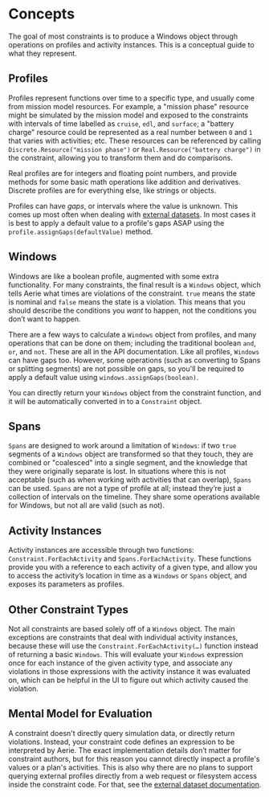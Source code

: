 # Concepts

The goal of most constraints is to produce a Windows object through operations on profiles and activity instances. This is a conceptual guide to what they represent.

## Profiles

Profiles represent functions over time to a specific type, and usually come from mission model resources. For example, a "mission phase" resource might be simulated by the mission model and exposed to the constraints with intervals of time labelled as `cruise`, `edl`, and `surface`; a "battery charge" resource could be represented as a real number between `0` and `1` that varies with activities; etc. These resources can be referenced by calling `Discrete.Resource("mission phase")` or `Real.Resource("battery charge")` in the constraint, allowing you to transform them and do comparisons.

Real profiles are for integers and floating point numbers, and provide methods for some basic math operations like addition and derivatives. Discrete profiles are for everything else, like strings or objects.

Profiles can have _gaps_, or intervals where the value is unknown. This comes up most often when dealing with [external datasets](../../planning/external-datasets). In most cases it is best to apply a default value to a profile's gaps ASAP using the `profile.assignGaps(defaultValue)` method.

## Windows

Windows are like a boolean profile, augmented with some extra functionality. For many constraints, the final result is a `Windows` object, which tells Aerie what times are violations of the constraint. `true` means the state is nominal and `false` means the state is a violation. This means that you should describe the conditions you _want_ to happen, not the conditions you don’t want to happen.

There are a few ways to calculate a `Windows` object from profiles, and many operations that can be done on them; including the traditional boolean `and`, `or`, and `not`. These are all in the API documentation. Like all profiles, `Windows` can have gaps too. However, some operations (such as converting to Spans or splitting segments) are not possible on gaps, so you'll be required to apply a default value using `windows.assignGaps(boolean)`.

You can directly return your `Windows` object from the constraint function, and it will be automatically converted in to a `Constraint` object.

## Spans

`Spans` are designed to work around a limitation of `Windows`: if two `true` segments of a `Windows` object are transformed so that they touch, they are combined or "coalesced" into a single segment, and the knowledge that they were originally separate is lost. In situations where this is not acceptable (such as when working with activities that can overlap), `Spans` can be used. `Spans` are not a type of profile at all; instead they’re just a collection of intervals on the timeline. They share some operations available for Windows, but not all are valid (such as not).

## Activity Instances

Activity instances are accessible through two functions: `Constraint.ForEachActivity` and `Spans.ForEachActivity`. These functions provide you with a reference to each activity of a given type, and allow you to access the activity’s location in time as a `Windows` or `Spans` object, and exposes its parameters as profiles.

## Other Constraint Types

Not all constraints are based solely off of a `Windows` object. The main exceptions are constraints that deal with individual activity instances, because these will use the `Constraint.ForEachActivity(…)` function instead of returning a basic `Windows`. This will evaluate your `Windows` expression once for each instance of the given activity type, and associate any violations in those expressions with the activity instance it was evaluated on, which can be helpful in the UI to figure out which activity caused the violation.

## Mental Model for Evaluation

A constraint doesn't directly query simulation data, or directly return violations. Instead, your constraint code defines an expression to be interpreted by Aerie. The exact implementation details don’t matter for constraint authors, but for this reason you cannot directly inspect a profile's values or a plan's activities. This is also why there are no plans to support querying external profiles directly from a web request or filesystem access inside the constraint code. For that, see the [external dataset documentation](../../planning/external-datasets).
